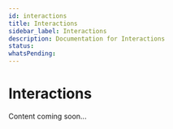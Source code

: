 ```yaml
---
id: interactions
title: Interactions
sidebar_label: Interactions
description: Documentation for Interactions
status: 
whatsPending: 
---
```


# Interactions

Content coming soon...

